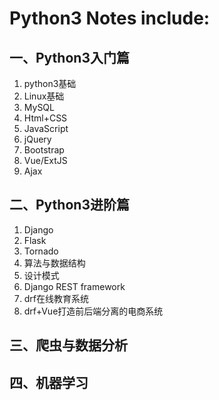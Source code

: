 

# Python3 Notes include:


## 一、Python3入门篇

1. python3基础  
2. Linux基础  
3. MySQL  
4. Html+CSS  
5. JavaScript  
6. jQuery  
7. Bootstrap 
8. Vue/ExtJS
9. Ajax


## 二、Python3进阶篇

1. Django
2. Flask
3. Tornado
4. 算法与数据结构
5. 设计模式
6. Django REST framework
7. drf在线教育系统
8. drf+Vue打造前后端分离的电商系统


## 三、爬虫与数据分析


## 四、机器学习



